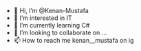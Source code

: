 - 👋 Hi, I’m @Kenan-Mustafa
- 👀 I’m interested in IT
- 🌱 I’m currently learning C# 
- 💞️ I’m looking to collaborate on ...
- 📫 How to reach me kenan__mustafa on ig

<!---
Kenan-Mustafa/Kenan-Mustafa is a ✨ special ✨ repository because its `README.md` (this file) appears on your GitHub profile.
You can click the Preview link to take a look at your changes.
--->
